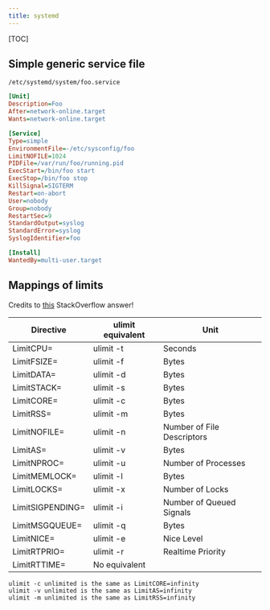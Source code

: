 ```yaml
---
title: systemd
---
```


[TOC]

## Simple generic service file

`/etc/systemd/system/foo.service`

```ini
[Unit]
Description=Foo
After=network-online.target
Wants=network-online.target

[Service]
Type=simple
EnvironmentFile=-/etc/sysconfig/foo
LimitNOFILE=1024
PIDFile=/var/run/foo/running.pid
ExecStart=/bin/foo start
ExecStop=/bin/foo stop
KillSignal=SIGTERM
Restart=on-abort
User=nobody
Group=nobody
RestartSec=9
StandardOutput=syslog
StandardError=syslog
SyslogIdentifier=foo

[Install]
WantedBy=multi-user.target
```

## Mappings of limits

Credits to [this](https://unix.stackexchange.com/questions/345595/how-to-set-ulimits-on-service-with-systemd/345596#345596) StackOverflow answer!

|Directive        |ulimit equivalent |    Unit |
|-----------------|------------------|----------|
|LimitCPU=|        ulimit -t|             Seconds|
|LimitFSIZE=|      ulimit -f|             Bytes|
|LimitDATA=|       ulimit -d|             Bytes|
|LimitSTACK=|      ulimit -s|             Bytes|
|LimitCORE=|       ulimit -c|             Bytes|
|LimitRSS=|        ulimit -m|             Bytes|
LimitNOFILE=|    ulimit -n|             Number of File Descriptors|
|LimitAS=|         ulimit -v|             Bytes|
LimitNPROC=|      ulimit -u|            Number of Processes|
|LimitMEMLOCK=|    ulimit -l|             Bytes|
LimitLOCKS=|      ulimit -x|             Number of Locks|
LimitSIGPENDING=| ulimit -i|             Number of Queued Signals|
|LimitMSGQUEUE=|   ulimit -q|             Bytes|
LimitNICE=|       ulimit -e|             Nice Level|
LimitRTPRIO=|     ulimit -r|            Realtime Priority|
LimitRTTIME=|     No equivalent|

```
ulimit -c unlimited is the same as LimitCORE=infinity
ulimit -v unlimited is the same as LimitAS=infinity
ulimit -m unlimited is the same as LimitRSS=infinity 
```